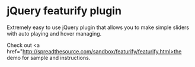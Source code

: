 # jQuery featurify plugin

Extremely easy to use jQuery plugin that allows you to make simple sliders with auto playing and hover managing.

Check out <a href="http://spreadthesource.com/sandbox/featurify/featurify.html>the demo</a> for sample and instructions.